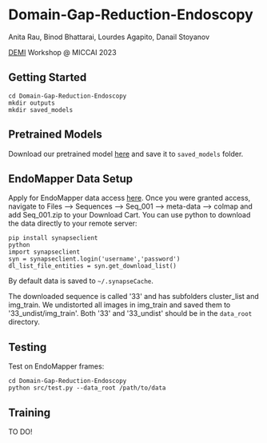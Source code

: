 # Domain-Gap-Reduction-Endoscopy



Anita Rau, Binod Bhattarai, Lourdes Agapito, Danail Stoyanov

[DEMI](https://demi-workshop.github.io) Workshop @ MICCAI 2023

## Getting Started

```
cd Domain-Gap-Reduction-Endoscopy
mkdir outputs
mkdir saved_models
```

## Pretrained Models

Download our pretrained model [here](https://drive.google.com/file/d/1DaUv-tZrijQimam1AF36gFvmTg6Vtxnz/view?usp=share_link) and save it to ```saved_models``` folder.

## EndoMapper Data Setup

Apply for EndoMapper data access [here](https://www.synapse.org/#!Synapse:syn26707219/wiki/615178). Once you were granted access, navigate to Files --> Sequences --> Seq_001 --> meta-data --> colmap and add Seq_001.zip to your Download Cart. You can use python to download the data directly to your remote server:

```
pip install synapseclient
python
import synapseclient
syn = synapseclient.login('username','password')
dl_list_file_entities = syn.get_download_list()
```
By default data is saved to `~/.synapseCache`.

The downloaded sequence is called '33' and has subfolders cluster_list and img_train. We undistorted all images in img_train and saved them to '33_undist/img_train'. Both '33' and '33_undist' should be in the `data_root` directory.

## Testing

Test on EndoMapper frames:

```
cd Domain-Gap-Reduction-Endoscopy
python src/test.py --data_root /path/to/data
```


## Training

TO DO!
